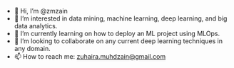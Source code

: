 - 👋 Hi, I’m @zmzain
- 👀 I’m interested in data mining, machine learning, deep learning, and big data analytics.
- 🌱 I’m currently learning on how to deploy an ML project using MLOps.
- 💞️ I’m looking to collaborate on any current deep learning techniques in any domain.
- 📫 How to reach me: zuhaira.muhdzain@gmail.com

<!---
zmzain/zmzain is a ✨ special ✨ repository because its `README.md` (this file) appears on your GitHub profile.
You can click the Preview link to take a look at your changes.
--->
